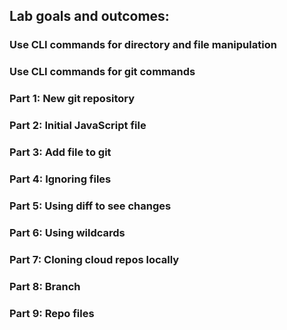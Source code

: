 ## Lab goals and outcomes:

### Use CLI commands for directory and file manipulation
### Use CLI commands for git commands
### Part 1: New git repository
### Part 2: Initial JavaScript file
### Part 3: Add file to git
### Part 4: Ignoring files
### Part 5: Using diff to see changes
### Part 6: Using wildcards
### Part 7: Cloning cloud repos locally
### Part 8: Branch
### Part 9: Repo files
